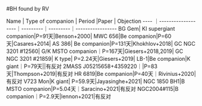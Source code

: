 #BH found by RV

Name | Type of companion | Period  |Paper   |   Objection
---- ｜-------------------｜---------｜---------｜-----------------
BG Gem| KI supergiant companion|P=91天|Benson+2000|
MWC 656|Be companion|P=60天|Casares+2014|
AS 386| Be companion|P=131天|Khokhlov+2018|
GC NGC 3201  \#12560| G/K MSTO companion｜P=167天|Giesers+2018,2019|
GC NGC 3201 \#21859| K type| P=2.24天|Giesers+2019|
LB-1|Be companion|K giant｜P=79天||有反对
2MASS J05215658+4359220｜|P=83天|Thompson+2019|有反对
HR 6819|Be companion|P=40天｜Rivinius+2020|有反对
V723 Mon|K giant| P=59.9天|Jayasinghe+2021|
NGC 1850 BH1|B MSTO companion|P=5.04天｜Saracino+2021|有反对
NGC2004#115|B companion｜P=2.9天|lennon+2021|有反对

